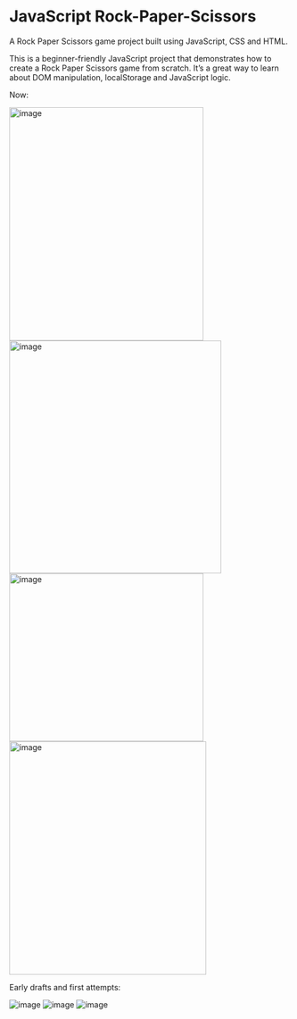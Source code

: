 # JavaScript Rock-Paper-Scissors

A Rock Paper Scissors game project built using JavaScript, CSS and HTML. 

This is a beginner-friendly JavaScript project that demonstrates how to create a Rock Paper Scissors game from scratch. It’s a great way to learn about DOM manipulation, localStorage and JavaScript logic.

Now:

<img width="347.5" height="418" alt="image" src="https://github.com/user-attachments/assets/6793ee84-c532-425e-95aa-5ff366be20a8" />
<img width="380" height="417.5" alt="image" src="https://github.com/user-attachments/assets/49a92749-74e3-40d0-860a-26f2e2a57fba" />
<img width="347.5" height="300.5" alt="image" src="https://github.com/user-attachments/assets/8c0f4e17-902d-4c07-94d4-b17bf66dd3e4" />
<img width="353" height="418.5" alt="image" src="https://github.com/user-attachments/assets/ed30907b-79e1-41eb-a7e3-e7387bc13aef" />


Early drafts and first attempts:

![image](https://github.com/user-attachments/assets/d6c3ff51-00b0-45bf-90be-2ec7ee2247f7)
![image](https://github.com/user-attachments/assets/c28957a4-5d61-4503-be1b-b6277fc5a81d)
![image](https://github.com/user-attachments/assets/0de25797-c1fe-4b84-b6ca-c07435c8f9a2)

